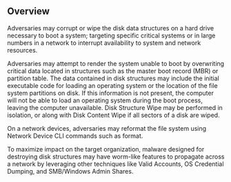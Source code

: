 ## Overview

Adversaries may corrupt or wipe the disk data structures on a hard drive necessary to boot a system; targeting specific critical systems or in large numbers in a network to interrupt availability to system and network resources.

Adversaries may attempt to render the system unable to boot by overwriting critical data located in structures such as the master boot record (MBR) or partition table. The data contained in disk structures may include the initial executable code for loading an operating system or the location of the file system partitions on disk. If this information is not present, the computer will not be able to load an operating system during the boot process, leaving the computer unavailable. Disk Structure Wipe may be performed in isolation, or along with Disk Content Wipe if all sectors of a disk are wiped.

On a network devices, adversaries may reformat the file system using Network Device CLI commands such as format.

To maximize impact on the target organization, malware designed for destroying disk structures may have worm-like features to propagate across a network by leveraging other techniques like Valid Accounts, OS Credential Dumping, and SMB/Windows Admin Shares.